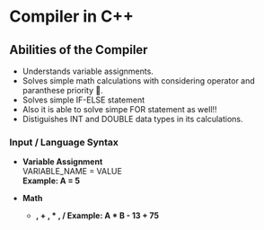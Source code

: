 # Compiler in C++

## Abilities of the Compiler
- Understands variable assignments.
- Solves simple math calculations with considering operator and paranthese priority 💪. <br/>
- Solves simple IF-ELSE statement  <br/>
- Also it is able to solve simpe FOR statement as well!! <br/>
- Distiguishes INT and DOUBLE data types in its calculations. <br/>

### Input / Language Syntax

- **Variable Assignment** <br/>
  VARIABLE_NAME = VALUE <br/>
  <b>Example:<b/> A = 5
  
- **Math**
  - , + , * , /
  <b>Example:<b/> A * B - 13 + 75

